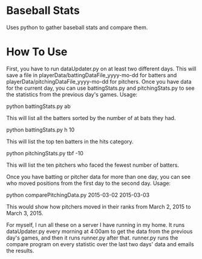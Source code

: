 # Baseball Stats 
Uses python to gather baseball stats and compare them.

# How To Use
First, you have to run dataUpdater.py on at least two different days. This will save a file in playerData/battingDataFile_yyyy-mo-dd for batters and playerData/pitchingDataFile_yyyy-mo-dd for pitchers.
Once you have data for the current day, you can use battingStats.py and pitchingStats.py to see the statistics from the previous day's games.
Usage:

python battingStats.py ab

This will list all the batters sorted by the number of at bats they had.


python battingStats.py h 10

This will list the top ten batters in the hits category.


python pitchingStats.py tbf -10

This will list the ten pitchers who faced the fewest number of batters.


Once you have batting or pitcher data for more than one day, you can see who moved positions from the first day to the second day.
Usage:

python comparePitchingData.py 2015-03-02 2015-03-03


This would show how pitchers moved in their ranks from March 2, 2015 to March 3, 2015.

For myself, I run all these on a server I have running in my home. It runs dataUpdater.py every morning at 4:00am to get the data from the previous day's games, and then it runs runner.py after that.
runner.py runs the compare program on every statistic over the last two days' data and emails the results.
